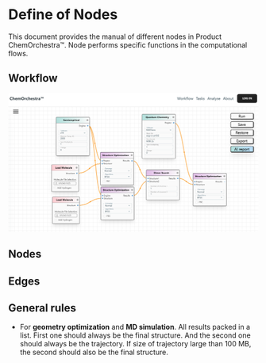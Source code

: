 # Define of Nodes

This document provides the manual of different nodes in Product ChemOrchestra™. Node performs specific functions in the computational flows. 

## Workflow

![Screenshot](.\img\Index_flow.png)

## Nodes

## Edges

## General rules

- For **geometry optimization** and **MD simulation**. All results packed in a list. First one should always be the final structure. And the second one should always be the trajectory. If size of trajectory large than 100 MB, the second should also be the final structure. 
